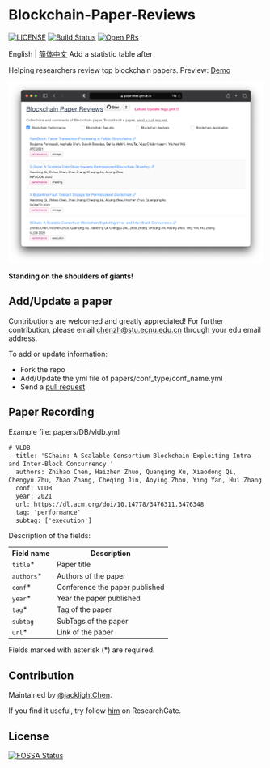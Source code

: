 # Blockchain-Paper-Reviews
[![LICENSE](https://img.shields.io/github/license/papercites/blockchain-paper-reviews)](https://github.com/papercites/blockchain-paper-reviews/blob/main/LICENSE)
[![Build Status](https://img.shields.io/github/workflow/status/papercites/blockchain-paper-reviews/Deploy)](https://github.com/papercites/blockchain-paper-reviews/commits/main)
[![Open PRs](https://img.shields.io/github/issues-pr/papercites/blockchain-paper-reviews)](https://github.com/papercites/blockchain-paper-reviews/pulls)

English | [简体中文](./README.zh-CN.md)
Add a statistic table after

Helping researchers review top blockchain papers.
Preview: [Demo](https://papercites.github.io/)

[![Demo Preview](.readme_assets/screenshot.png)](https://github.com/papercites/blockchain-paper-reviews/blob/main/.readme_assets/screenshot.png)

**Standing on the shoulders of giants!**

## Add/Update a paper
Contributions are welcomed and greatly appreciated! For further contribution, please email [chenzh@stu.ecnu.edu.cn](chenzh@stu.ecnu.edu.cn) through your edu email address.

To add or update information:
- Fork the repo
- Add/Update the yml file of papers/conf_type/conf_name.yml
- Send a [pull request](https://github.com/papercites/blockchain-paper-reviews/pulls)

## Paper Recording
Example file: papers/DB/vldb.yml

```
# VLDB
- title: 'SChain: A Scalable Consortium Blockchain Exploiting Intra- and Inter-Block Concurrency.'
  authors: Zhihao Chen, Haizhen Zhuo, Quanqing Xu, Xiaodong Qi, Chengyu Zhu, Zhao Zhang, Cheqing Jin, Aoying Zhou, Ying Yan, Hui Zhang
  conf: VLDB
  year: 2021
  url: https://dl.acm.org/doi/10.14778/3476311.3476348
  tag: 'performance'
  subtag: ['execution']
```
Description of the fields:
<table>
   <tr>
      <th colspan="3">Field name</th>
      <th>Description</th>
   </tr>
   <tr>
      <td colspan="3"><code>title</code>*</td>
      <td>Paper title</td>
   </tr>
   <tr>
      <td colspan="3"><code>authors</code>*</td>
      <td>Authors of the paper</td>
   </tr>
   <tr>
      <td colspan="3"><code>conf</code>*</td>
      <td>Conference the paper published</td>
   </tr>
   <tr>
      <td colspan="3"><code>year</code>*</td>
      <td>Year the paper published</td>
   </tr>
   <tr>
      <td colspan="3"><code>tag</code>*</td>
      <td>Tag of the paper</td>
   </tr>
   <tr>
      <td colspan="3"><code>subtag</code></td>
      <td>SubTags of the paper</td>
   </tr>
   <tr>
      <td colspan="3"><code>url</code>*</td>
      <td>Link of the paper</td>
   </tr>
</table>

Fields marked with asterisk (*) are required.
## Contribution
Maintained by [@jacklightChen](https://github.com/jacklightChen).

If you find it useful, try follow [him](https://www.researchgate.net/profile/Zhihao_Chen23) on ResearchGate.

## License
[![FOSSA Status](https://app.fossa.com/api/projects/git%2Bgithub.com%2Fpapercites%2Fblockchain-paper-reviews.svg?type=large)](https://app.fossa.com/projects/git%2Bgithub.com%2Fpapercites%2Fblockchain-paper-reviews?ref=badge_large)